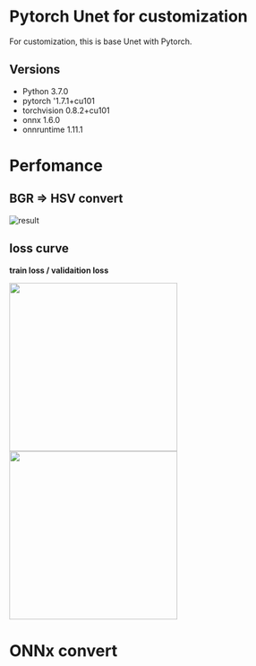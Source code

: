 # Pytorch Unet for customization

For customization, this is base Unet with Pytorch.

## Versions
- Python 3.7.0
- pytorch '1.7.1+cu101
- torchvision 0.8.2+cu101
- onnx 1.6.0
- onnruntime 1.11.1


# Perfomance


## BGR => HSV convert

![result](https://user-images.githubusercontent.com/48679574/171917937-988ece0b-05a0-4f9e-a8d2-428aef5b51ba.png)


## loss curve

<b>train loss / validaition loss</b>

<img src="https://user-images.githubusercontent.com/48679574/172000988-ae1cd6f6-778b-4260-92da-ea0751da43ca.png" width="300px"><img src="https://user-images.githubusercontent.com/48679574/172000995-d0909a6f-1712-45a2-a814-15f087e23703.png" width="300px">

# ONNx convert



